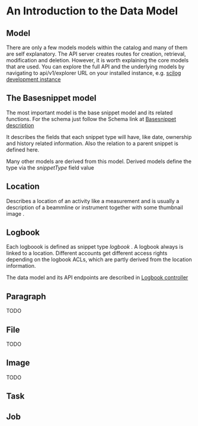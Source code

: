 # An Introduction to the Data Model

## Model

There are only a few models models within the catalog and many of them are self explanatory. The API server creates routes for creation, retrieval, modification and deletion. However, it is worth explaining the core models that are used. You can explore the full API and the underlying models by navigating to api/v1/explorer URL on your installed instance, e.g. [scilog development instance](https://scilog.development.psi.ch/api/v1/explorer)


## The Basesnippet model

The most important model is the base snippet model and its related functions. For the schema just follow the Schema link at [Basesnippet description](https://scilog.development.psi.ch/api/v1/explorer/#/BasesnippetController/BasesnippetController.find )

It describes the fields that each snippet type will have, like date, ownership and history related information. Also the relation to a parent snippet is defined here.

Many other models are derived from this model. Derived models define the type via the *snippetType* field value


## Location
Describes a location of an activity like a measurement and is usually a description of a beammline or instrument together with some thumbnail image .

## Logbook
Each logboook is defined as snippet type *logbook* . A logbook always is linked to a location. Different accounts get different access rights depending on the logbook ACLs, which are partly derived from the location information.

The data model and its API endpoints are described in [Logbook controller](https://scilog.development.psi.ch/api/v1/explorer/#/LogbookController/LogbookController.find)

## Paragraph
TODO

## File
TODO

## Image
TODO

## Task

## Job



